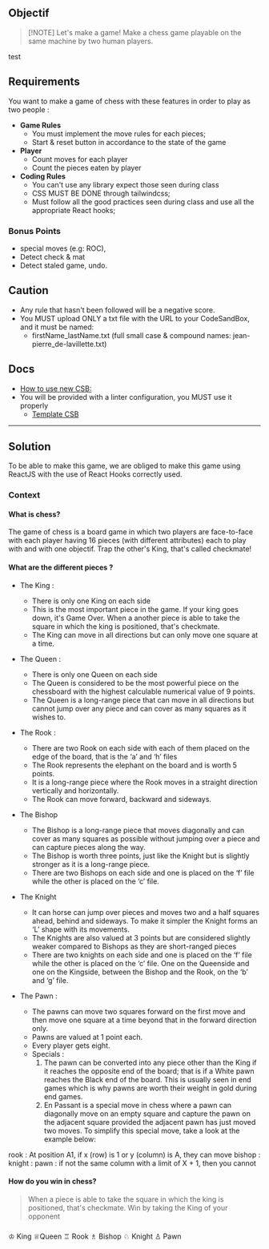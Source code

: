 ## Objectif

> [!NOTE] Let's make a game!
> Make a chess game playable on the same machine by two human players.

test

## Requirements

You want to make a game of chess with these features in order to play as two people :

- **Game Rules**
  - You must implement the move rules for each pieces;
  - Start & reset button in accordance to the state of the game
- **Player**
  - Count moves for each player
  - Count the pieces eaten by player
- **Coding Rules**
  - You can't use any library expect those seen during class
  - CSS MUST BE DONE through tailwindcss;
  - Must follow all the good practices seen during class and use all the appropriate React hooks;

### Bonus Points

- special moves (e.g: ROC),
- Detect check & mat
- Detect staled game, undo.

## Caution

- Any rule that hasn't been followed will be a negative score.
- You MUST upload ONLY a txt file with the URL to your CodeSandBox, and it must be named:
  - firstName_lastName.txt (full small case & compound names: jean-pierre_de-lavillette.txt)

## Docs

- [How to use new CSB:](https://www.youtube.com/watch?v=fzhEVTR11os)
- You will be provided with a linter configuration, you MUST use it properly
  - [Template CSB](https://codesandbox.io/p/sandbox/chess-game-zfhdts)

---

## Solution

To be able to make this game, we are obliged to make this game using ReactJS with the use of React Hooks correctly used.

### Context

#### What is chess?

The game of chess is a board game in which two players are face-to-face with each player having 16 pieces (with different attributes) each to play with and with one objectif. Trap the other's King, that's called checkmate!

#### What are the different pieces ?

- The King :

  - There is only one King on each side
  - This is the most important piece in the game. If your king goes down, it's Game Over. When a another piece is able to take the square in which the king is positioned, that's checkmate.
  - The King can move in all directions but can only move one square at a time.

- The Queen :
  - There is only one Queen on each side
  - The Queen is considered to be the most powerful piece on the chessboard with the highest calculable numerical value of 9 points.
  - The Queen is a long-range piece that can move in all directions but cannot jump over any piece and can cover as many squares as it wishes to.
- The Rook :
  - There are two Rook on each side with each of them placed on the edge of the board, that is the ‘a’ and ‘h’ files
  - The Rook represents the elephant on the board and is worth 5 points.
  - It is a long-range piece where the Rook moves in a straight direction vertically and horizontally.
  - The Rook can move forward, backward and sideways.
- The Bishop

  - The Bishop is a long-range piece that moves diagonally and can cover as many squares as possible without jumping over a piece and can capture pieces along the way.
  - The Bishop is worth three points, just like the Knight but is slightly stronger as it is a long-range piece.
  - There are two Bishops on each side and one is placed on the ‘f’ file while the other is placed on the ‘c’ file.

- The Knight

  - It can horse can jump over pieces and moves two and a half squares ahead, behind and sideways. To make it simpler the Knight forms an ‘L’ shape with its movements.
  - The Knights are also valued at 3 points but are considered slightly weaker compared to Bishops as they are short-ranged pieces
  - There are two knights on each side and one is placed on the ‘f’ file while the other is placed on the ‘c’ file. One on the Queenside and one on the Kingside, between the Bishop and the Rook, on the ‘b’ and ‘g’ file.

- The Pawn :
  - The pawns can move two squares forward on the first move and then move one square at a time beyond that in the forward direction only.
  - Pawns are valued at 1 point each.
  - Every player gets eight.
  - Specials :
    1. The pawn can be converted into any piece other than the King if it reaches the opposite end of the board; that is if a White pawn reaches the Black end of the board. This is usually seen in end games which is why pawns are worth their weight in gold during end games.
    2. En Passant is a special move in chess where a pawn can diagonally move on an empty square and capture the pawn on the adjacent square provided the adjacent pawn has just moved two moves. To simplify this special move, take a look at the example below:

rook : At position A1, if x (row) is 1 or y (column) is A, they can move
bishop :
knight :
pawn : if not the same column with a limit of X + 1, then you cannot

#### How do you win in chess?

> When a piece is able to take the square in which the king is positioned, that's checkmate. Win by taking the King of your opponent

###

♔ King
♕Queen
♖ Rook
♗ Bishop
♘ Knight
♙ Pawn
